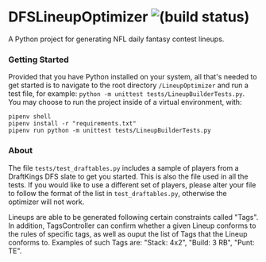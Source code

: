 # DFSLineupOptimizer ![(build status)](https://github.com/n-roth12/DFSLineupOptimizer/actions/workflows/python-app.yml/badge.svg)
A Python project for generating NFL daily fantasy contest lineups.

### Getting Started
Provided that you have Python installed on your system, all that's needed to get started is to navigate to the root directory ```/LineupOptimizer``` 
and run a test file, for example: ```python -m unittest tests/LineupBuilderTests.py```. You may choose to run the project inside of a virtual
environment, with:
```. 
pipenv shell
pipenv install -r "requirements.txt"
pipenv run python -m unittest tests/LineupBuilderTests.py 
```

### About 
The file ```tests/test_draftables.py``` includes a sample of players from a DraftKings DFS slate to get you started. This is also the file used 
in all the tests. If you would like to use a different set of players, please alter your file to follow the format of the list in 
```test_draftables.py```, otherwise the optimizer will not work.

Lineups are able to be generated following certain constraints called "Tags". In addition, TagsController can confirm whether a given Lineup conforms 
to the rules of specific tags, as well as ouput the list of Tags that the Lineup conforms to. Examples of such Tags are: "Stack: 4x2", 
"Build: 3 RB", "Punt: TE".
